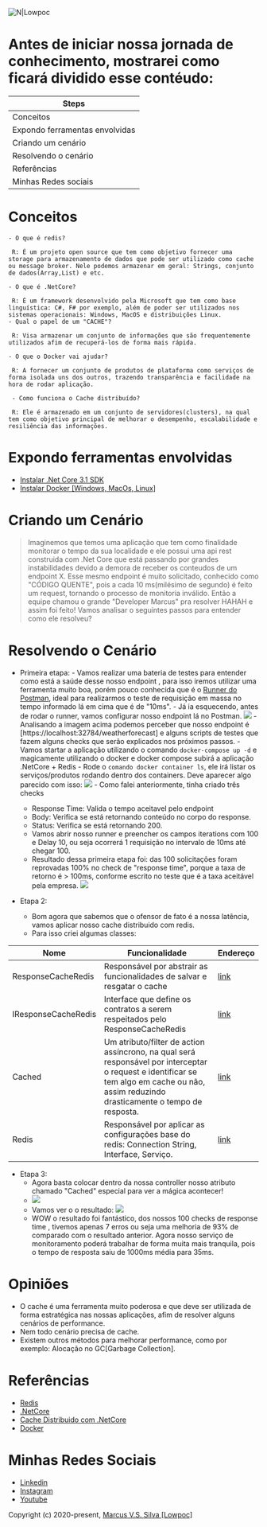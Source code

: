 ![N|Lowpoc](https://i.ibb.co/MGshCk7/Black-Technology-Linked-In.png)

# Antes de iniciar nossa jornada de conhecimento, mostrarei como ficará dividido esse contéudo:

| Steps
| ------
| Conceitos
| Expondo ferramentas envolvidas 
| Criando um cenário 
| Resolvendo o cenário 
| Referências
| Minhas Redes sociais 

# Conceitos  
    - O que é redis?
    
     R: É um projeto open source que tem como objetivo fornecer uma storage para armazenamento de dados que pode ser utilizado como cache ou message broker. Nele podemos armazenar em geral: Strings, conjunto de dados(Array,List) e etc.
     
    - O que é .NetCore?
    
     R: É um framework desenvolvido pela Microsoft que tem como base linguística: C#, F# por exemplo, além de poder ser utilizados nos sistemas operacionais: Windows, MacOS e distribuições Linux.
    - Qual o papel de um "CACHE"?
    
     R: Visa armazenar um conjunto de informações que são frequentemente utilizados afim de recuperá-los de forma mais rápida.
     
    - O que o Docker vai ajudar?
    
     R: A fornecer um conjunto de produtos de plataforma como serviços de forma isolada uns dos outros, trazendo transparência e facilidade na hora de rodar aplicação. 
     
     - Como funciona o Cache distribuído?
     
     R: Ele é armazenado em um conjunto de servidores(clusters), na qual tem como objetivo principal de melhorar o desempenho, escalabilidade e resiliência das informações.

# Expondo ferramentas envolvidas
   - [Instalar .Net Core 3.1 SDK](https://dotnet.microsoft.com/download)
   - [Instalar Docker [Windows, MacOs, Linux]](https://docs.docker.com/get-docker/)

# Criando um Cenário

> Imaginemos que temos uma aplicação que tem  como finalidade monitorar o tempo da sua localidade
> e ele possui uma api rest construida com .Net Core que está passando  por grandes instabilidades devido a 
> demora de receber os conteudos de um endpoint X.
> Esse mesmo endpoint é muito solicitado, conhecido como "CÓDIGO QUENTE", pois a cada 10 ms(milésimo de segundo) é feito um request, tornando o processo de monitoria inválido. Então a equipe chamou o grande "Developer Marcus" pra resolver HAHAH e assim foi feito!
> Vamos analisar o seguintes passos para entender como ele resolveu?

# Resolvendo o Cenário
 - Primeira etapa:
        -  Vamos realizar uma bateria de testes para entender como está a saúde desse nosso endpoint , para isso iremos utilizar uma ferramenta muito boa, porém pouco conhecida que é o [Runner do Postman](https://learning.postman.com/docs/running-collections/intro-to-collection-runs/), ideal para realizarmos o teste de requisição em massa no tempo informado lá em cima que é de "10ms".
        -  Já ia esquecendo, antes de rodar o runner, vamos configurar nosso endpoint lá no Postman.
        ![](https://i.ibb.co/wSRGG9J/Endpoint-Postman.png)
        - Analisando a imagem acima podemos perceber que nosso endpoint é [https://localhost:32784/weatherforecast] e alguns scripts de testes que fazem alguns checks que serão explicados nos próximos passos.
        - Vamos startar a aplicação utilizando o comando `` docker-compose up -d `` e magicamente utilizando o docker e docker compose subirá a aplicação .NetCore + Redis
        - Rode o ```comando docker container ls```, ele irá listar os serviços/produtos rodando dentro dos containers. Deve aparecer algo parecido com isso: 
        ![](https://i.ibb.co/KrHTH8d/Ls.png)
        - Como falei anteriormente, tinha criado três checks
    - Response Time: Valida o tempo aceitavel pelo endpoint
    - Body: Verifica se está retornando conteúdo no corpo do response.
    - Status: Verifica se está retornando 200.
    - Vamos abrir nosso runner e preencher os campos iterations com 100 e Delay 10, ou seja ocorrerá 1 requisição no intervalo de 10ms até chegar 100.
    - Resultado dessa primeira etapa foi: das 100 solicitações foram reprovadas 100% no check de "response time", porque a taxa de retorno é > 100ms, conforme escrito no teste que é a taxa aceitável pela empresa. ![](https://i.ibb.co/MN7rYJD/Check-Response.png)
    
 - Etapa 2:
     - Bom agora que sabemos que o ofensor de fato é a nossa latência, vamos aplicar nosso cache distribuido com redis.
     - Para isso criei algumas classes:

| Nome | Funcionalidade | Endereço
| ------ |  ------ | ------ |  
| ResponseCacheRedis | Responsável por abstrair as funcionalidades de salvar e resgatar o cache | [link](https://github.com/Lowpoc/NetCore-Redis/blob/master/UseCaseDistribuitedCacheWithRedis/Services/ResponseCacheRedis.cs)
| IResponseCacheRedis  | Interface que define os contratos a serem respeitados pelo ResponseCacheRedis | [link](https://github.com/Lowpoc/NetCore-Redis/blob/master/UseCaseDistribuitedCacheWithRedis/Interface/IResponseCacheRedis.cs)
| Cached | Um atributo/filter de action assíncrono, na qual será responsável por interceptar o request e identificar se tem  algo em cache ou não, assim reduzindo  drasticamente o tempo de resposta. | [link](https://github.com/Lowpoc/NetCore-Redis/blob/master/UseCaseDistribuitedCacheWithRedis/Filters/Cached.cs)
| Redis |  Responsável por aplicar as configurações base do redis: Connection String, Interface, Serviço. | [link](https://github.com/Lowpoc/NetCore-Redis/blob/master/UseCaseDistribuitedCacheWithRedis/Extensions/Redis.cs)

- Etapa 3:
    - Agora basta colocar dentro da nossa controller nosso atributo chamado "Cached" especial para ver a mágica acontecer!
    - ![](https://i.ibb.co/QvtZ5xr/Controller.png)
    - Vamos ver o o resultado:
    ![](https://i.ibb.co/jbcwgxX/Capturar.png)
    - WOW o resultado foi fantástico, dos nossos 100 checks de response time , tivemos apenas 7 erros ou seja uma melhoria de 93% de comparado com o resultado anterior. Agora nosso serviço de monitoramento poderá trabalhar de forma muita mais tranquila, pois o tempo de resposta saiu de 1000ms média para 35ms.

# Opiniões
   - O cache é uma ferramenta muito poderosa e que deve ser utilizada de forma estratégica nas nossas aplicações, afim de resolver alguns cenários de performance.
   - Nem todo cenário precisa de cache.
   - Existem outros métodos para melhorar performance, como por exemplo: Alocação no GC[Garbage Collection].
# Referências
   - [Redis](https://redis.io/)
   - [.NetCore](https://docs.microsoft.com/pt-br/aspnet/core/introduction-to-aspnet-core?view=aspnetcore-3.1)
   - [Cache Distribuido com .NetCore](https://docs.microsoft.com/pt-br/aspnet/core/performance/caching/distributed?view=aspnetcore-3.1)
   - [Docker](https://www.docker.com/)

# Minhas Redes Sociais

   - [Linkedin](https://www.linkedin.com/in/marcus-vinicius-santana-silva-0a1602117/)
   - [Instagram](@olasoumarcus)
   - [Youtube](https://www.youtube.com/channel/UCwNHLO-2BAaIfuMxK_OERxw)
 

Copyright (c) 2020-present, [Marcus V.S. Silva [Lowpoc]](https://github.com/Lowpoc)
